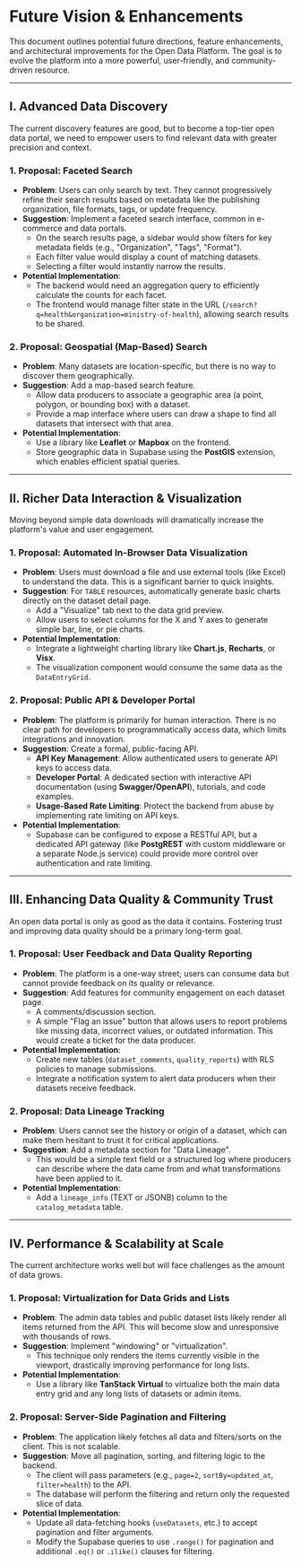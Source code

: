 # Future Vision & Enhancements

This document outlines potential future directions, feature enhancements, and architectural improvements for the Open Data Platform. The goal is to evolve the platform into a more powerful, user-friendly, and community-driven resource.

---

## I. Advanced Data Discovery

The current discovery features are good, but to become a top-tier open data portal, we need to empower users to find relevant data with greater precision and context.

### 1. Proposal: Faceted Search

-   **Problem**: Users can only search by text. They cannot progressively refine their search results based on metadata like the publishing organization, file formats, tags, or update frequency.
-   **Suggestion**: Implement a faceted search interface, common in e-commerce and data portals.
    -   On the search results page, a sidebar would show filters for key metadata fields (e.g., "Organization", "Tags", "Format").
    -   Each filter value would display a count of matching datasets.
    -   Selecting a filter would instantly narrow the results.
-   **Potential Implementation**:
    -   The backend would need an aggregation query to efficiently calculate the counts for each facet.
    -   The frontend would manage filter state in the URL (`/search?q=health&organization=ministry-of-health`), allowing search results to be shared.

### 2. Proposal: Geospatial (Map-Based) Search

-   **Problem**: Many datasets are location-specific, but there is no way to discover them geographically.
-   **Suggestion**: Add a map-based search feature.
    -   Allow data producers to associate a geographic area (a point, polygon, or bounding box) with a dataset.
    -   Provide a map interface where users can draw a shape to find all datasets that intersect with that area.
-   **Potential Implementation**:
    -   Use a library like **Leaflet** or **Mapbox** on the frontend.
    -   Store geographic data in Supabase using the **PostGIS** extension, which enables efficient spatial queries.

---

## II. Richer Data Interaction & Visualization

Moving beyond simple data downloads will dramatically increase the platform's value and user engagement.

### 1. Proposal: Automated In-Browser Data Visualization

-   **Problem**: Users must download a file and use external tools (like Excel) to understand the data. This is a significant barrier to quick insights.
-   **Suggestion**: For `TABLE` resources, automatically generate basic charts directly on the dataset detail page.
    -   Add a "Visualize" tab next to the data grid preview.
    -   Allow users to select columns for the X and Y axes to generate simple bar, line, or pie charts.
-   **Potential Implementation**:
    -   Integrate a lightweight charting library like **Chart.js**, **Recharts**, or **Visx**.
    -   The visualization component would consume the same data as the `DataEntryGrid`.

### 2. Proposal: Public API & Developer Portal

-   **Problem**: The platform is primarily for human interaction. There is no clear path for developers to programmatically access data, which limits integrations and innovation.
-   **Suggestion**: Create a formal, public-facing API.
    -   **API Key Management**: Allow authenticated users to generate API keys to access data.
    -   **Developer Portal**: A dedicated section with interactive API documentation (using **Swagger/OpenAPI**), tutorials, and code examples.
    -   **Usage-Based Rate Limiting**: Protect the backend from abuse by implementing rate limiting on API keys.
-   **Potential Implementation**:
    -   Supabase can be configured to expose a RESTful API, but a dedicated API gateway (like **PostgREST** with custom middleware or a separate Node.js service) could provide more control over authentication and rate limiting.

---

## III. Enhancing Data Quality & Community Trust

An open data portal is only as good as the data it contains. Fostering trust and improving data quality should be a primary long-term goal.

### 1. Proposal: User Feedback and Data Quality Reporting

-   **Problem**: The platform is a one-way street; users can consume data but cannot provide feedback on its quality or relevance.
-   **Suggestion**: Add features for community engagement on each dataset page.
    -   A comments/discussion section.
    -   A simple "Flag an issue" button that allows users to report problems like missing data, incorrect values, or outdated information. This would create a ticket for the data producer.
-   **Potential Implementation**:
    -   Create new tables (`dataset_comments`, `quality_reports`) with RLS policies to manage submissions.
    -   Integrate a notification system to alert data producers when their datasets receive feedback.

### 2. Proposal: Data Lineage Tracking

-   **Problem**: Users cannot see the history or origin of a dataset, which can make them hesitant to trust it for critical applications.
-   **Suggestion**: Add a metadata section for "Data Lineage".
    -   This would be a simple text field or a structured log where producers can describe where the data came from and what transformations have been applied to it.
-   **Potential Implementation**:
    -   Add a `lineage_info` (TEXT or JSONB) column to the `catalog_metadata` table.

---

## IV. Performance & Scalability at Scale

The current architecture works well but will face challenges as the amount of data grows.

### 1. Proposal: Virtualization for Data Grids and Lists

-   **Problem**: The admin data tables and public dataset lists likely render all items returned from the API. This will become slow and unresponsive with thousands of rows.
-   **Suggestion**: Implement "windowing" or "virtualization".
    -   This technique only renders the items currently visible in the viewport, drastically improving performance for long lists.
-   **Potential Implementation**:
    -   Use a library like **TanStack Virtual** to virtualize both the main data entry grid and any long lists of datasets or admin items.

### 2. Proposal: Server-Side Pagination and Filtering

-   **Problem**: The application likely fetches all data and filters/sorts on the client. This is not scalable.
-   **Suggestion**: Move all pagination, sorting, and filtering logic to the backend.
    -   The client will pass parameters (e.g., `page=2`, `sortBy=updated_at`, `filter=health`) to the API.
    -   The database will perform the filtering and return only the requested slice of data.
-   **Potential Implementation**:
    -   Update all data-fetching hooks (`useDatasets`, etc.) to accept pagination and filter arguments.
    -   Modify the Supabase queries to use `.range()` for pagination and additional `.eq()` or `.ilike()` clauses for filtering.
